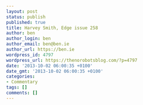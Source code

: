 ```yaml
---
layout: post
status: publish
published: true
title: Harvey Smith, Edge issue 258
author: ben
author_login: ben
author_email: ben@ben.ie
author_url: https://ben.ie
wordpress_id: 4797
wordpress_url: https://thenorobotsblog.com/?p=4797
date: '2013-10-02 06:00:35 +0100'
date_gmt: '2013-10-02 06:00:35 +0100'
categories:
- Commentary
tags: []
comments: []
---
```


